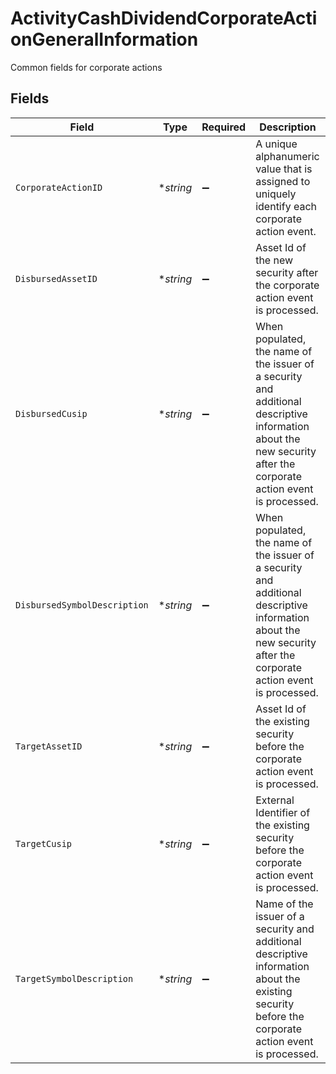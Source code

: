 # ActivityCashDividendCorporateActionGeneralInformation

Common fields for corporate actions


## Fields

| Field                                                                                                                                                             | Type                                                                                                                                                              | Required                                                                                                                                                          | Description                                                                                                                                                       | Example                                                                                                                                                           |
| ----------------------------------------------------------------------------------------------------------------------------------------------------------------- | ----------------------------------------------------------------------------------------------------------------------------------------------------------------- | ----------------------------------------------------------------------------------------------------------------------------------------------------------------- | ----------------------------------------------------------------------------------------------------------------------------------------------------------------- | ----------------------------------------------------------------------------------------------------------------------------------------------------------------- |
| `CorporateActionID`                                                                                                                                               | **string*                                                                                                                                                         | :heavy_minus_sign:                                                                                                                                                | A unique alphanumeric value that is assigned to uniquely identify each corporate action event.                                                                    | 29336T100AB24                                                                                                                                                     |
| `DisbursedAssetID`                                                                                                                                                | **string*                                                                                                                                                         | :heavy_minus_sign:                                                                                                                                                | Asset Id of the new security after the corporate action event is processed.                                                                                       | 1000                                                                                                                                                              |
| `DisbursedCusip`                                                                                                                                                  | **string*                                                                                                                                                         | :heavy_minus_sign:                                                                                                                                                | When populated, the name of the issuer of a security and additional descriptive information about the new security after the corporate action event is processed. | 3.78331e+07                                                                                                                                                       |
| `DisbursedSymbolDescription`                                                                                                                                      | **string*                                                                                                                                                         | :heavy_minus_sign:                                                                                                                                                | When populated, the name of the issuer of a security and additional descriptive information about the new security after the corporate action event is processed. | AMC ENTMT HLDGS INC CL A COM                                                                                                                                      |
| `TargetAssetID`                                                                                                                                                   | **string*                                                                                                                                                         | :heavy_minus_sign:                                                                                                                                                | Asset Id of the existing security before the corporate action event is processed.                                                                                 | 1000                                                                                                                                                              |
| `TargetCusip`                                                                                                                                                     | **string*                                                                                                                                                         | :heavy_minus_sign:                                                                                                                                                | External Identifier of the existing security before the corporate action event is processed.                                                                      | 3.78331e+07                                                                                                                                                       |
| `TargetSymbolDescription`                                                                                                                                         | **string*                                                                                                                                                         | :heavy_minus_sign:                                                                                                                                                | Name of the issuer of a security and additional descriptive information about the existing security before the corporate action event is processed.               | AMC ENTMT HLDGS INC CL A COM                                                                                                                                      |